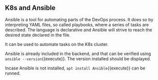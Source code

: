 ## K8s and Ansible

Ansible is a tool for automating parts of the DevOps process. It does so by interpreting YAML files, so called playbooks, where a series of tasks are described. The language is declarative and Ansible will strive to reach the desired state declared in the file.

It can be used to automate tasks on the K8s cluster.

Ansible is already included in the backend, and that can be verified using `ansible --version`{{execute}}. The version installed should be displayed.

Incase Ansible is not installed, `apt install Ansible`{{execute}} can be runned.
